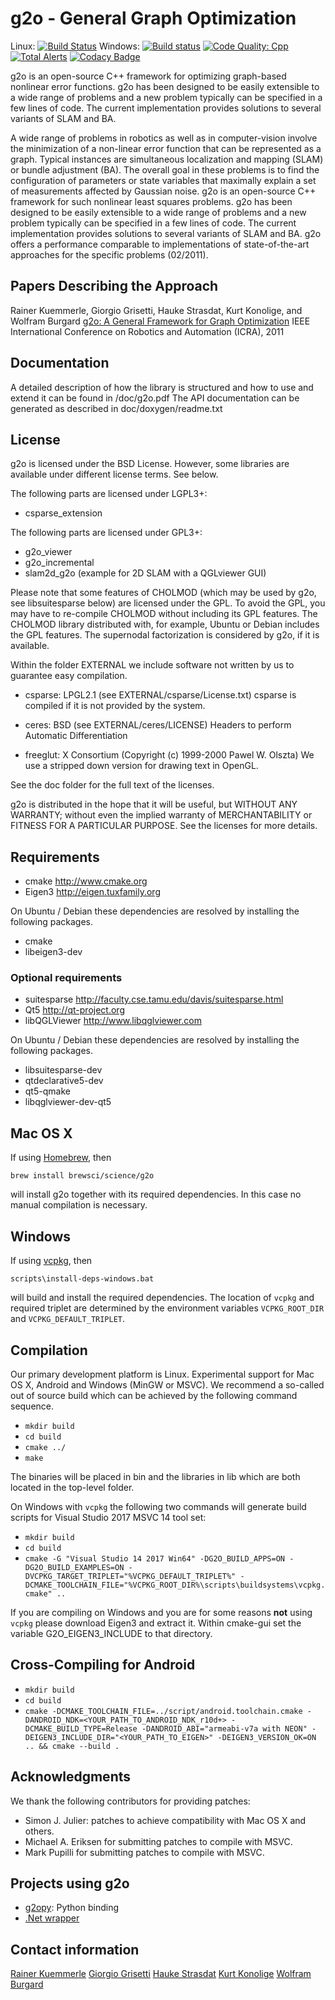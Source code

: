 # g2o - General Graph Optimization

Linux: [![Build Status](https://travis-ci.org/RainerKuemmerle/g2o.svg?branch=master)](https://travis-ci.org/RainerKuemmerle/g2o)
Windows: [![Build status](https://ci.appveyor.com/api/projects/status/9w0cpb9krc6t4nt7/branch/master?svg=true)](https://ci.appveyor.com/project/RainerKuemmerle/g2o/branch/master)
[![Code Quality: Cpp](https://img.shields.io/lgtm/grade/cpp/g/RainerKuemmerle/g2o.svg?logo=lgtm&logoWidth=18)](https://lgtm.com/projects/g/RainerKuemmerle/g2o/context:cpp)
[![Total Alerts](https://img.shields.io/lgtm/alerts/g/RainerKuemmerle/g2o.svg?logo=lgtm&logoWidth=18)](https://lgtm.com/projects/g/RainerKuemmerle/g2o/alerts)
[![Codacy Badge](https://api.codacy.com/project/badge/Grade/e87df92948b747d58591372dd425fc59)](https://app.codacy.com/manual/rainer.kuemmerle/g2o?utm_source=github.com&utm_medium=referral&utm_content=RainerKuemmerle/g2o&utm_campaign=Badge_Grade_Dashboard)

g2o is an open-source C++ framework for optimizing graph-based nonlinear error
functions. g2o has been designed to be easily extensible to a wide range of
problems and a new problem typically can be specified in a few lines of code.
The current implementation provides solutions to several variants of SLAM and
BA.

A wide range of problems in robotics as well as in computer-vision involve the
minimization of a non-linear error function that can be represented as a graph.
Typical instances are simultaneous localization and mapping (SLAM) or bundle
adjustment (BA). The overall goal in these problems is to find the
configuration of parameters or state variables that maximally explain a set of
measurements affected by Gaussian noise. g2o is an open-source C++ framework
for such nonlinear least squares problems. g2o has been designed to be easily
extensible to a wide range of problems and a new problem typically can be
specified in a few lines of code. The current implementation provides solutions
to several variants of SLAM and BA. g2o offers a performance comparable to
implementations of state-of-the-art approaches for the specific problems
(02/2011).

## Papers Describing the Approach
Rainer Kuemmerle, Giorgio Grisetti, Hauke Strasdat,
Kurt Konolige, and Wolfram Burgard
[g2o: A General Framework for Graph Optimization](http://ais.informatik.uni-freiburg.de/publications/papers/kuemmerle11icra.pdf)
IEEE International Conference on Robotics and Automation (ICRA), 2011

## Documentation
A detailed description of how the library is structured and how to use and extend it can be found in /doc/g2o.pdf
The API documentation can be generated as described in doc/doxygen/readme.txt

## License
g2o is licensed under the BSD License. However, some libraries are available
under different license terms. See below.

The following parts are licensed under LGPL3+:
  - csparse\_extension

The following parts are licensed under GPL3+:
  - g2o\_viewer
  - g2o\_incremental
  - slam2d\_g2o (example for 2D SLAM with a QGLviewer GUI)

Please note that some features of CHOLMOD (which may be used by g2o, see
libsuitesparse below) are licensed under the GPL. To avoid the GPL, you may
have to re-compile CHOLMOD without including its GPL features. The CHOLMOD
library distributed with, for example, Ubuntu or Debian includes the GPL
features. The supernodal factorization is considered by g2o, if it is
available.

Within the folder EXTERNAL we include software not written by us to
guarantee easy compilation.
- csparse: LPGL2.1 (see EXTERNAL/csparse/License.txt)
  csparse is compiled if it is not provided by the system.

- ceres: BSD (see EXTERNAL/ceres/LICENSE)
  Headers to perform Automatic Differentiation

- freeglut: X Consortium (Copyright (c) 1999-2000 Pawel W. Olszta)
  We use a stripped down version for drawing text in OpenGL.

See the doc folder for the full text of the licenses.

g2o is distributed in the hope that it will be useful,
but WITHOUT ANY WARRANTY; without even the implied warranty of
MERCHANTABILITY or FITNESS FOR A PARTICULAR PURPOSE.  See the
licenses for more details.

## Requirements
- cmake             <http://www.cmake.org>
- Eigen3            <http://eigen.tuxfamily.org>

On Ubuntu / Debian these dependencies are resolved by installing the
following packages.
- cmake
- libeigen3-dev

### Optional requirements
- suitesparse       <http://faculty.cse.tamu.edu/davis/suitesparse.html>
- Qt5               <http://qt-project.org>
- libQGLViewer      <http://www.libqglviewer.com>

On Ubuntu / Debian these dependencies are resolved by installing the
following packages.
- libsuitesparse-dev
- qtdeclarative5-dev
- qt5-qmake
- libqglviewer-dev-qt5

## Mac OS X
If using [Homebrew](http://brew.sh/), then

`brew install brewsci/science/g2o`

will install g2o together with its required dependencies. In this case no manual compilation is necessary.

## Windows

If using [vcpkg](https://github.com/Microsoft/vcpkg), then

`scripts\install-deps-windows.bat`

will build and install the required dependencies. The location of `vcpkg` and required triplet are determined by the environment variables `VCPKG_ROOT_DIR` and `VCPKG_DEFAULT_TRIPLET`.

## Compilation

Our primary development platform is Linux. Experimental support for
Mac OS X, Android and Windows (MinGW or MSVC).
We recommend a so-called out of source build which can be achieved
by the following command sequence.

- `mkdir build`
- `cd build`
- `cmake ../`
- `make`

The binaries will be placed in bin and the libraries in lib which
are both located in the top-level folder.

On Windows with `vcpkg` the following two commands will generate build scripts for Visual Studio 2017 MSVC 14 tool set:

- `mkdir build`
- `cd build`
- `cmake -G "Visual Studio 14 2017 Win64" -DG2O_BUILD_APPS=ON -DG2O_BUILD_EXAMPLES=ON -DVCPKG_TARGET_TRIPLET="%VCPKG_DEFAULT_TRIPLET%" -DCMAKE_TOOLCHAIN_FILE="%VCPKG_ROOT_DIR%\scripts\buildsystems\vcpkg.cmake" ..`

If you are compiling on Windows and you are for some reasons **not** using `vcpkg` please download Eigen3 and extract it.
Within cmake-gui set the variable G2O\_EIGEN3\_INCLUDE to that directory.

## Cross-Compiling for Android

- `mkdir build`
- `cd build`
- `cmake -DCMAKE_TOOLCHAIN_FILE=../script/android.toolchain.cmake -DANDROID_NDK=<YOUR_PATH_TO_ANDROID_NDK_r10d+> -DCMAKE_BUILD_TYPE=Release -DANDROID_ABI="armeabi-v7a with NEON" -DEIGEN3_INCLUDE_DIR="<YOUR_PATH_TO_EIGEN>" -DEIGEN3_VERSION_OK=ON .. && cmake --build .`

## Acknowledgments
We thank the following contributors for providing patches:
- Simon J. Julier: patches to achieve compatibility with Mac OS X and others.
- Michael A. Eriksen for submitting patches to compile with MSVC.
- Mark Pupilli for submitting patches to compile with MSVC.

## Projects using g2o
- [g2opy](https://github.com/uoip/g2opy): Python binding
- [.Net wrapper](https://github.com/fugro/g2o)

## Contact information
[Rainer Kuemmerle](mailto:kuemmerl@informatik.uni-freiburg.de)
[Giorgio Grisetti](mailto:grisetti@dis.uniroma1.it)
[Hauke Strasdat](mailto:strasdat@gmail.com)
[Kurt Konolige](mailto:konolige@willowgarage.com)
[Wolfram Burgard](mailto:burgard@informatik.uni-freiburg.de)
